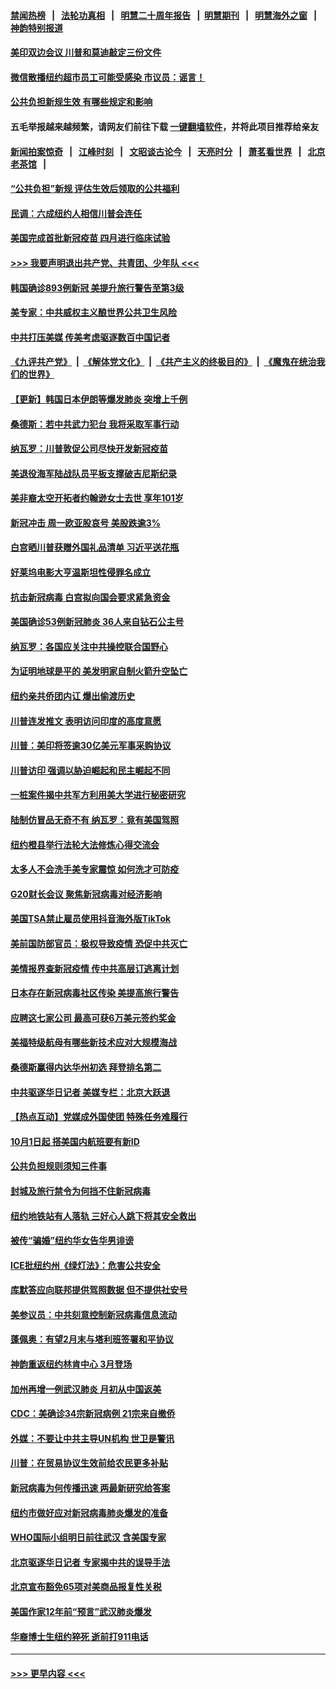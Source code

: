 #### [禁闻热榜](热点新闻.md?=0)  &nbsp;&nbsp;|&nbsp;&nbsp; [法轮功真相](https://github.com/gfw-breaker/truth/blob/master/README.md?=0) &nbsp;&nbsp;|&nbsp;&nbsp; [明慧二十周年报告](https://github.com/gfw-breaker/mh-reports/blob/master/README.md?=0) &nbsp;&nbsp;|&nbsp;&nbsp;[明慧期刊](https://github.com/gfw-breaker/mh-qikan) &nbsp;&nbsp;|&nbsp;&nbsp; [明慧海外之窗](https://github.com/gfw-breaker/mh-news/blob/master/README.md?=0) &nbsp;&nbsp;|&nbsp;&nbsp; [神韵特别报道](https://github.com/gfw-breaker/mh-news/blob/master/shenyun.md?=0)
#### [美印双边会议 川普和莫迪敲定三份文件](../pages/nsc412/n11894247.md?t=02252131) 
#### [微信散播纽约超市员工可能受感染  市议员：谣言！](../pages/nsc412/n11893861.md?t=02252131) 
#### [公共负担新规生效 有哪些规定和影响](../pages/nsc412/n11893866.md?t=02252131) 
#### 五毛举报越来越频繁，请网友们前往下载 [一键翻墙软件](https://github.com/gfw-breaker/ssr-accounts)，并将此项目推荐给亲友
#### [新闻拍案惊奇](https://github.com/gfw-breaker/banned-news/blob/master/pages/link4.md) &nbsp;&nbsp;|&nbsp;&nbsp; [江峰时刻](https://github.com/gfw-breaker/banned-news/blob/master/pages/link4.md) &nbsp;&nbsp;|&nbsp;&nbsp; [文昭谈古论今](https://github.com/gfw-breaker/banned-news/blob/master/pages/link4.md) &nbsp;&nbsp;|&nbsp;&nbsp; [天亮时分](https://github.com/gfw-breaker/banned-news/blob/master/pages/link4.md) &nbsp;&nbsp;|&nbsp;&nbsp; [萧茗看世界](https://github.com/gfw-breaker/banned-news/blob/master/pages/link4.md) &nbsp;&nbsp;|&nbsp;&nbsp; [北京老茶馆](https://github.com/gfw-breaker/banned-news/blob/master/pages/link4.md) &nbsp;&nbsp;|&nbsp;&nbsp; 
#### [“公共负担”新规  评估生效后领取的公共福利](../pages/nsc412/n11893847.md?t=02252131) 
#### [民调：六成纽约人相信川普会连任](../pages/nsc412/n11893884.md?t=02252131) 
#### [美国完成首批新冠疫苗 四月进行临床试验](../pages/nsc412/n11893526.md?t=02252131) 
#### [>>> 我要声明退出共产党、共青团、少年队 <<<](https://github.com/begood0513/goodnews/blob/master/quit/letter.md) 
#### [韩国确诊893例新冠 美提升旅行警告至第3级](../pages/nsc412/n11893662.md?t=02252131) 
#### [美专家：中共威权主义酿世界公共卫生风险](../pages/nsc412/n11893474.md?t=02252131) 
#### [中共打压美媒 传美考虑驱逐数百中国记者](../pages/nsc412/n11893178.md?t=02252131) 
#### [《九评共产党》](https://github.com/begood0513/9ping.md/blob/master/README.md) &nbsp;|&nbsp; [《解体党文化》](../../../../jtdwh.md/blob/master/README.md)  &nbsp;|&nbsp; [《共产主义的终极目的》](../../../../gczydzjmd.md/blob/master/README.md) &nbsp;|&nbsp; [《魔鬼在统治我们的世界》](../../../../mgztzwmdsj.md/blob/master/README.md) 
#### [【更新】韩国日本伊朗等爆发肺炎 突增上千例](../pages/nsc412/n11890652.md?t=02252131) 
#### [桑德斯：若中共武力犯台 我将采取军事行动](../pages/nsc412/n11893282.md?t=02252131) 
#### [纳瓦罗：川普敦促公司尽快开发新冠疫苗](../pages/nsc412/n11893211.md?t=02252131) 
#### [美退役海军陆战队员平板支撑破吉尼斯纪录](../pages/nsc412/n11893022.md?t=02252131) 
#### [美非裔太空开拓者约翰逊女士去世 享年101岁](../pages/nsc412/n11892917.md?t=02252131) 
#### [新冠冲击 周一欧亚股哀号 美股跌逾3%](../pages/nsc412/n11892648.md?t=02252131) 
#### [白宫晒川普获赠外国礼品清单 习近平送花瓶](../pages/nsc412/n11892985.md?t=02252131) 
#### [好莱坞电影大亨温斯坦性侵罪名成立](../pages/nsc412/n11892907.md?t=02252131) 
#### [抗击新冠病毒 白宫拟向国会要求紧急资金](../pages/nsc412/n11892943.md?t=02252131) 
#### [美国确诊53例新冠肺炎 36人来自钻石公主号](../pages/nsc412/n11892877.md?t=02252131) 
#### [纳瓦罗：各国应关注中共操控联合国野心](../pages/nsc412/n11892856.md?t=02252131) 
#### [为证明地球是平的 美发明家自制火箭升空坠亡](../pages/nsc412/n11892645.md?t=02252131) 
#### [纽约亲共侨团内讧 爆出偷渡历史](../pages/nsc412/n11891235.md?t=02252131) 
#### [川普连发推文 表明访问印度的高度意愿](../pages/nsc412/n11891927.md?t=02252131) 
#### [川普：美印将签逾30亿美元军事采购协议](../pages/nsc412/n11892494.md?t=02252131) 
#### [川普访印 强调以胁迫崛起和民主崛起不同](../pages/nsc412/n11891855.md?t=02252131) 
#### [一桩案件揭中共军方利用美大学进行秘密研究](../pages/nsc412/n11891206.md?t=02252131) 
#### [陆制仿冒品无奇不有 纳瓦罗：竟有美国驾照](../pages/nsc412/n11890953.md?t=02252131) 
#### [纽约橙县举行法轮大法修炼心得交流会](../pages/nsc412/n11890760.md?t=02252131) 
#### [太多人不会洗手美专家震惊 如何洗才可防疫](../pages/nsc412/n11875866.md?t=02252131) 
#### [G20财长会议 聚焦新冠病毒对经济影响](../pages/nsc412/n11890400.md?t=02252131) 
#### [美国TSA禁止雇员使用抖音海外版TikTok](../pages/nsc412/n11890500.md?t=02252131) 
#### [美前国防部官员：极权导致疫情 恐促中共灭亡](../pages/nsc412/n11889092.md?t=02252131) 
#### [美情报界查新冠疫情 传中共高层订逃离计划](../pages/nsc412/n11888161.md?t=02252131) 
#### [日本存在新冠病毒社区传染 美提高旅行警告](../pages/nsc412/n11889917.md?t=02252131) 
#### [应聘这七家公司 最高可获6万美元签约奖金](../pages/nsc412/n11879446.md?t=02252131) 
#### [美福特级航母有哪些新技术应对大规模海战](../pages/nsc412/n11882087.md?t=02252131) 
#### [桑德斯赢得内达华州初选 拜登排名第二](../pages/nsc412/n11888760.md?t=02252131) 
#### [中共驱逐华日记者 美媒专栏：北京大跃退](../pages/nsc412/n11888453.md?t=02252131) 
#### [【热点互动】党媒成外国使团 特殊任务难履行](../pages/nsc412/n11888306.md?t=02252131) 
#### [10月1日起 搭美国内航班要有新ID](../pages/nsc412/n11888243.md?t=02252131) 
#### [公共负担规则须知三件事](../pages/nsc412/n11888123.md?t=02252131) 
#### [封城及旅行禁令为何挡不住新冠病毒](../pages/nsc412/n11888067.md?t=02252131) 
#### [纽约地铁站有人落轨   三好心人跳下将其安全救出](../pages/nsc412/n11888088.md?t=02252131) 
#### [被传“骗婚”纽约华女告华男诽谤](../pages/nsc412/n11887303.md?t=02252131) 
#### [ICE批纽约州《绿灯法》：危害公共安全](../pages/nsc412/n11887285.md?t=02252131) 
#### [库默答应向联邦提供驾照数据 但不提供社安号](../pages/nsc412/n11887269.md?t=02252131) 
#### [美参议员：中共刻意控制新冠病毒信息流动](../pages/nsc412/n11887949.md?t=02252131) 
#### [蓬佩奥：有望2月末与塔利班签署和平协议](../pages/nsc412/n11887248.md?t=02252131) 
#### [神韵重返纽约林肯中心 3月登场](../pages/nsc412/n11885013.md?t=02252131) 
#### [加州再增一例武汉肺炎 月初从中国返美](../pages/nsc412/n11886929.md?t=02252131) 
#### [CDC：美确诊34宗新冠病例 21宗来自撤侨](../pages/nsc412/n11886795.md?t=02252131) 
#### [外媒：不要让中共主导UN机构 世卫是警讯](../pages/nsc412/n11886401.md?t=02252131) 
#### [川普：在贸易协议生效前给农民更多补贴](../pages/nsc412/n11886549.md?t=02252131) 
#### [新冠病毒为何传播迅速 两最新研究给答案](../pages/nsc412/n11886505.md?t=02252131) 
#### [纽约市做好应对新冠病毒肺炎爆发的准备](../pages/nsc412/n11885019.md?t=02252131) 
#### [WHO国际小组明日前往武汉 含美国专家](../pages/nsc412/n11886380.md?t=02252131) 
#### [北京驱逐华日记者 专家揭中共的误导手法](../pages/nsc412/n11886124.md?t=02252131) 
#### [北京宣布豁免65项对美商品报复性关税](../pages/nsc412/n11885960.md?t=02252131) 
#### [美国作家12年前“预言”武汉肺炎爆发](../pages/nsc412/n11885487.md?t=02252131) 
#### [华裔博士生纽约猝死  逝前打911电话](../pages/nsc412/n11885007.md?t=02252131) 

----
#### [ >>> 更早内容 <<< ](../indexes/nsc412-earlier.md)

